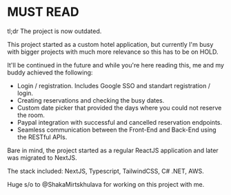 # MUST READ

tl;dr The project is now outdated.

This project started as a custom hotel application, but currently I'm busy with bigger projects with much more relevance so this has to be on HOLD.

It'll be continued in the future and while you're here reading this, me and my buddy achieved the following:

- Login / registration. Includes Google SSO and standart registration / login.
- Creating reservations and checking the busy dates.
- Custom date picker that provided the days where you could not reserve the room.
- Paypal integration with successful and cancelled reservation endpoints.
- Seamless communication between the Front-End and Back-End using the RESTful APIs.

Bare in mind, the project started as a regular ReactJS application and later was migrated to NextJS.

The stack included: NextJS, Typescript, TailwindCSS, C# .NET, AWS.

Huge s/o to @ShakaMirtskhulava for working on this project with me.




